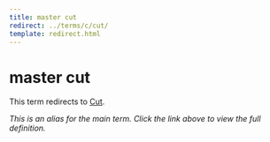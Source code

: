 ```yaml
---
title: master cut
redirect: ../terms/c/cut/
template: redirect.html
---
```


# master cut

This term redirects to [Cut](../terms/c/cut/).

*This is an alias for the main term. Click the link above to view the full definition.*

